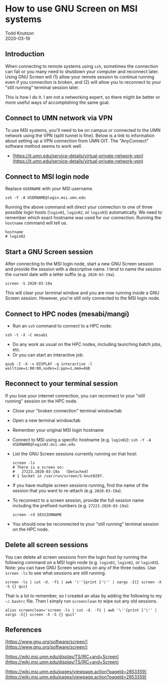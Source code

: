 # How to use GNU Screen on MSI systems

Todd Knutson  
2020-03-19  



## Introduction

When connecting to remote systems using `ssh`, sometimes the connection can fail or you many need to shutdown your computer and reconnect later. Using GNU Screen will (1) allow your remote session to continue running even if you connection is broken, and (2) will allow you to reconnect to your "still running" terminal session later.


This is how I do it. I am not a networking expert, so there might be better or more useful ways of accomplishing the same goal.


## Connect to UMN network via VPN

To use MSI systems, you'll need to be on campus or connected to the UMN network using the VPN (split tunnel is fine). Below is a link to information about setting up a VPN connection from UMN OIT. The "AnyConnect" software method seems to work well.

* [https://it.umn.edu/service-details/virtual-private-network-vpn](https://it.umn.edu/service-details/virtual-private-network-vpn)



## Connect to MSI login node

Replace `USERNAME` with your MSI username.

```
ssh -Y -A USERNAME@login.msi.umn.edu
```




Running the above command will direct your connection to one of three possible login hosts (`login01`, `login02`, or `login03`) automatically. We need to remember which exact hostname was used for our connection. Running the `hostname` command will tell us.

```
hostname
# login02

```


## Start a GNU Screen session

After connecting to the MSI login node, start a new GNU Screen session and provide the session with a descriptive name. I tend to name the session the current date with a letter suffix (e.g. `2020-03-19a`).

```
screen -S 2020-03-19a
```

This will clear your terminal window and you are now running inside a GNU Screen session. However, you're still only connected to the MSI login node.



## Connect to HPC nodes (mesabi/mangi)

* Run an `ssh` command to connect to a HPC node:

```
ssh -t -X -C mesabi
```

* Do any work as usual on the HPC nodes, including launching batch jobs, etc.
* Or you can start an interactive job:

```
qsub -I -X -v DISPLAY -q interactive -l walltime=1:00:00,nodes=1:ppn=1,mem=4GB 
```



## Reconnect to your terminal session

If you lose your internet connection, you can reconnect to your "still running" session on the HPC node. 

* Close your "broken connection" terminal window/tab
* Open a new terminal window/tab
* Remember your original MSI login hostname
* Connect to MSI using a specific hostname (e.g. `login02`):
	`ssh -Y -A USERNAME@login02.msi.umn.edu`
* List the GNU Screen sessions currently running on that host:
	
	```
	screen -ls
	# There is a screen on:
	# 	27223.2020-03-19a	(Detached)
	# 1 Socket in /var/run/screen/S-knut0297.
	```

* If you have multiple screen sessions running, find the name of the session that you want to re-attach (e.g. `2020-03-19a`).
* To reconnect to a screen session, provide the full session name including the prefixed numbers (e.g. `27223.2020-03-19a`):

	```
	screen -rd SESSIONNAME
	```

* You should now be reconnected to your "still running" terminal session on the HPC node.





## Delete all screen sessions

You can delete all screen sessions from the login host by running the following command on a MSI login node (e.g. `login01`, `login02`, or `login03`). Note: you can have GNU Screen sessions on any of the three nodes. Use `screen -ls` to see what sessions are still running.

```
screen -ls | cut -d. -f1 | awk '\''{print }'\'' | xargs -I{} screen -X -S {} quit
```

That is a lot to remember, so I created an alias by adding the following to my `~/.bashrc` file. Then I simply run `screenclean` to wipe out any old sessions.

```
alias screenclean='screen -ls | cut -d. -f1 | awk '\''{print }'\'' | xargs -I{} screen -X -S {} quit'
```





## References

[https://www.gnu.org/software/screen/](https://www.gnu.org/software/screen/)

[https://wiki.msi.umn.edu/display/TS/IRC+and+Screen](https://wiki.msi.umn.edu/display/TS/IRC+and+Screen)

[https://wiki.msi.umn.edu/pages/viewpage.action?pageId=2853359](https://wiki.msi.umn.edu/pages/viewpage.action?pageId=2853359)

